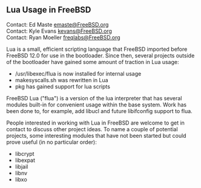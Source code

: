 ## Lua Usage in FreeBSD ##

Contact: Ed Maste <emaste@FreeBSD.org>  
Contact: Kyle Evans <kevans@FreeBSD.org>  
Contact: Ryan Moeller <freqlabs@FreeBSD.org>

Lua is a small, efficient scripting language that FreeBSD imported before
FreeBSD 12.0 for use in the bootloader.  Since then, several projects
outside of the bootloader have gained some amount of traction in Lua usage:

 * /usr/libexec/flua is now installed for internal usage
 * makesyscalls.sh was rewritten in Lua
 * pkg has gained support for lua scripts

FreeBSD Lua ("flua") is a version of the lua interpreter that has several
modules built-in for convenient usage within the base system.  Work has
been done to, for example, add libucl and future libifconfig support to
flua.

People interested in working with Lua in FreeBSD are welcome to get in
contact to discuss other project ideas.  To name a couple of potential
projects, some interesting modules that have not been started but could
prove useful (in no particular order):

- libcrypt
- libexpat
- libjail
- libnv
- libxo
